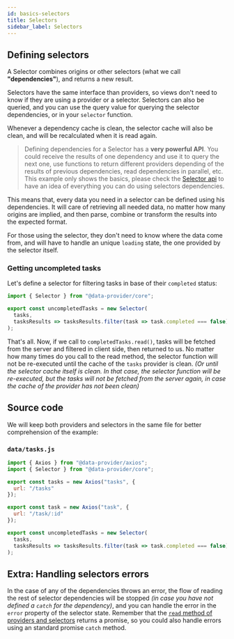 ```yaml
---
id: basics-selectors
title: Selectors
sidebar_label: Selectors
---
```


## Defining selectors

A Selector combines origins or other selectors (what we call __"dependencies"__), and returns a new result.

Selectors have the same interface than providers, so views don't need to know if they are using a provider or a selector. Selectors can also be queried, and you can use the query value for querying the selector dependencies, or in your `selector` function.

Whenever a dependency cache is clean, the selector cache will also be clean, and will be recalculated when it is read again.

> Defining dependencies for a Selector has a __very powerful API__. You could receive the results of one dependency and use it to query the next one, use functions to return different providers depending of the results of previous dependencies, read dependencies in parallel, etc. This example only shows the basics, please check the [Selector api](api-selector.md) to have an idea of everything you can do using selectors dependencies.

This means that, every data you need in a selector can be defined using his dependencies. It will care of retrieving all needed data, no matter how many origins are implied, and then parse, combine or transform the results into the expected format.

For those using the selector, they don't need to know where the data come from, and will have to handle an unique `loading` state, the one provided by the selector itself.

### Getting uncompleted tasks

Let's define a selector for filtering tasks in base of their `completed` status:

```javascript
import { Selector } from "@data-provider/core";

export const uncompletedTasks = new Selector(
  tasks,
  tasksResults => tasksResults.filter(task => task.completed === false)
);
```

That's all. Now, if we call to `completedTasks.read()`, tasks will be fetched from the server and filtered in client side, then returned to us. No matter how many times do you call to the read method, the selector function will not be re-executed until the cache of the `tasks` provider is clean. _(Or until the selector cache itself is clean. In that case, the selector function will be re-executed, but the tasks will not be fetched from the server again, in case the cache of the provider has not been clean)_

## Source code

We will keep both providers and selectors in the same file for better comprehension of the example:

### `data/tasks.js`

```javascript
import { Axios } from "@data-provider/axios";
import { Selector } from "@data-provider/core";

export const tasks = new Axios("tasks", {
  url: "/tasks"
});

export const task = new Axios("task", {
  url: "/task/:id"
});

export const uncompletedTasks = new Selector(
  tasks,
  tasksResults => tasksResults.filter(task => task.completed === false)
);
```

## Extra: Handling selectors errors

In the case of any of the dependencies throws an error, the flow of reading the rest of selector dependencies will be stopped _(in case you have not defined a `catch` for the dependency)_, and you can handle the error in the `error` property of the selector state. Remember that the [`read` method of providers and selectors](api-providers-and-selectors-methods.md) returns a promise, so you could also handle errors using an standard promise `catch` method.